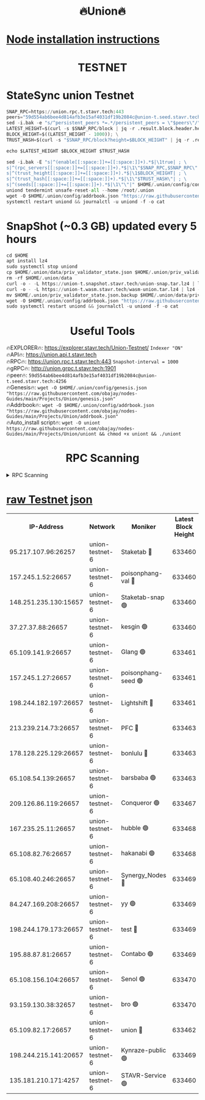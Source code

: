 <h1 align="center"> 🔥Union🔥</h1>

[Node installation instructions](https://github.com/obajay/nodes-Guides/tree/main/Projects/Union)
=

<h1 align="center"> TESTNET</h1>

# StateSync union Testnet
```python
SNAP_RPC=https://union.rpc.t.stavr.tech:443
peers="59d554ab6bee4d814afb3e15af4031df19b2084c@union-t.seed.stavr.tech:4256"
sed -i.bak -e "s/^persistent_peers *=.*/persistent_peers = \"$peers\"/" $HOME/.union/config/config.toml
LATEST_HEIGHT=$(curl -s $SNAP_RPC/block | jq -r .result.block.header.height); \
BLOCK_HEIGHT=$((LATEST_HEIGHT - 1000)); \
TRUST_HASH=$(curl -s "$SNAP_RPC/block?height=$BLOCK_HEIGHT" | jq -r .result.block_id.hash)

echo $LATEST_HEIGHT $BLOCK_HEIGHT $TRUST_HASH

sed -i.bak -E "s|^(enable[[:space:]]+=[[:space:]]+).*$|\1true| ; \
s|^(rpc_servers[[:space:]]+=[[:space:]]+).*$|\1\"$SNAP_RPC,$SNAP_RPC\"| ; \
s|^(trust_height[[:space:]]+=[[:space:]]+).*$|\1$BLOCK_HEIGHT| ; \
s|^(trust_hash[[:space:]]+=[[:space:]]+).*$|\1\"$TRUST_HASH\"| ; \
s|^(seeds[[:space:]]+=[[:space:]]+).*$|\1\"\"|" $HOME/.union/config/config.toml
uniond tendermint unsafe-reset-all --home /root/.union
wget -O $HOME/.union/config/addrbook.json "https://raw.githubusercontent.com/obajay/nodes-Guides/main/Projects/Union/addrbook.json"
systemctl restart uniond && journalctl -u uniond -f -o cat
```
# SnapShot (~0.3 GB) updated every 5 hours
```python
cd $HOME
apt install lz4
sudo systemctl stop uniond
cp $HOME/.union/data/priv_validator_state.json $HOME/.union/priv_validator_state.json.backup
rm -rf $HOME/.union/data
curl -o - -L https://union-t.snapshot.stavr.tech/union-snap.tar.lz4 | lz4 -c -d - | tar -x -C $HOME/.union --strip-components 2
curl -o - -L https://union-t.wasm.stavr.tech/wasm-union.tar.lz4 | lz4 -c -d - | tar -x -C $HOME/.union --strip-components 2
mv $HOME/.union/priv_validator_state.json.backup $HOME/.union/data/priv_validator_state.json
wget -O $HOME/.union/config/addrbook.json "https://raw.githubusercontent.com/obajay/nodes-Guides/main/Projects/Union/addrbook.json"
sudo systemctl restart uniond && journalctl -u uniond -f -o cat
```
 <h1 align="center"> Useful Tools</h1>
 
🔥EXPLORER🔥: https://explorer.stavr.tech/Union-Testnet/        `Indexer "ON"` \
🔥API🔥:      https://union.api.t.stavr.tech \
🔥RPC🔥:      https://union.rpc.t.stavr.tech:443              `Snapshot-interval = 1000` \
🔥gRPC🔥:     http://union.grpc.t.stavr.tech:1901 \
🔥peer🔥:     `59d554ab6bee4d814afb3e15af4031df19b2084c@union-t.seed.stavr.tech:4256` \
🔥Genesis🔥:     `wget -O $HOME/.union/config/genesis.json "https://raw.githubusercontent.com/obajay/nodes-Guides/main/Projects/Union/genesis.json"` \
🔥Addrbook🔥: ```wget -O $HOME/.union/config/addrbook.json "https://raw.githubusercontent.com/obajay/nodes-Guides/main/Projects/Union/addrbook.json"``` \
🔥Auto_install script🔥:  `wget -O uniont https://raw.githubusercontent.com/obajay/nodes-Guides/main/Projects/Union/uniont && chmod +x uniont && ./uniont`

<h1 align="center"> RPC Scanning</h1>

<details>
<summary>RPC Scanning</summary>

<h2 align="center"> We scan nodes in real time every 4 hours. And we provide the final result of RPC endpoints.
We cannot influence the operation of these nodes in any way. </h2>


```python
If Voting Power is higher than 0 --> then the Node is a validator of the network and may be subject to attack and be a potential threat to the chain.
```
```python
We marked such validators with a red symbol
```

</details>

[raw Testnet json](https://rpc-check.uniont.stavr.tech/uniont/rpc-uniont-result.json)
=



<table><tr><th>IP-Address</th><th>Network</th><th>Moniker</th><th>Latest Block Height</th><th>Earliest Block Height</th><th>Catching Up</th><th>Tx Index</th><th>Voting Power</th><th>Scan Time</th></tr><tr><td>95.217.107.96:26257</td><td>union-testnet-6</td><td>Staketab 🔴</td><td>633460</td><td>1</td><td>False</td><td>on</td><td>1000002</td><td>2024-03-28T12:03:42.981326368UTC</td></tr><tr><td>157.245.1.52:26657</td><td>union-testnet-6</td><td>poisonphang-val 🔴</td><td>633460</td><td>1</td><td>False</td><td>on</td><td>1000000</td><td>2024-03-28T12:03:43.577132057UTC</td></tr><tr><td>148.251.235.130:15657</td><td>union-testnet-6</td><td>Staketab-snap 🟢</td><td>633460</td><td>1</td><td>False</td><td>on</td><td>0</td><td>2024-03-28T12:03:44.092166437UTC</td></tr><tr><td>37.27.37.88:26657</td><td>union-testnet-6</td><td>kesgin 🟢</td><td>633460</td><td>1</td><td>False</td><td>on</td><td>0</td><td>2024-03-28T12:03:44.436378451UTC</td></tr><tr><td>65.109.141.9:26657</td><td>union-testnet-6</td><td>Glang 🟢</td><td>633461</td><td>1</td><td>False</td><td>on</td><td>0</td><td>2024-03-28T12:03:48.803596499UTC</td></tr><tr><td>157.245.1.27:26657</td><td>union-testnet-6</td><td>poisonphang-seed 🟢</td><td>633461</td><td>1</td><td>False</td><td>on</td><td>0</td><td>2024-03-28T12:03:49.676410967UTC</td></tr><tr><td>198.244.182.197:26657</td><td>union-testnet-6</td><td>Lightshift 🔴</td><td>633461</td><td>1</td><td>False</td><td>on</td><td>1000000</td><td>2024-03-28T12:03:51.997912665UTC</td></tr><tr><td>213.239.214.73:26657</td><td>union-testnet-6</td><td>PFC 🔴</td><td>633463</td><td>1</td><td>False</td><td>on</td><td>1000001</td><td>2024-03-28T12:03:59.024211922UTC</td></tr><tr><td>178.128.225.129:26657</td><td>union-testnet-6</td><td>bonlulu 🔴</td><td>633463</td><td>1</td><td>False</td><td>on</td><td>1000000</td><td>2024-03-28T12:03:59.680295984UTC</td></tr><tr><td>65.108.54.139:26657</td><td>union-testnet-6</td><td>barsbaba 🟢</td><td>633463</td><td>1</td><td>False</td><td>on</td><td>0</td><td>2024-03-28T12:03:59.986734925UTC</td></tr><tr><td>209.126.86.119:26657</td><td>union-testnet-6</td><td>Conqueror 🟢</td><td>633467</td><td>1</td><td>False</td><td>on</td><td>0</td><td>2024-03-28T12:04:27.464816226UTC</td></tr><tr><td>167.235.25.11:26657</td><td>union-testnet-6</td><td>hubble 🟢</td><td>633468</td><td>1</td><td>False</td><td>on</td><td>0</td><td>2024-03-28T12:04:33.829189135UTC</td></tr><tr><td>65.108.82.76:26657</td><td>union-testnet-6</td><td>hakanabi 🟢</td><td>633468</td><td>1</td><td>False</td><td>on</td><td>0</td><td>2024-03-28T12:04:34.142909933UTC</td></tr><tr><td>65.108.40.246:26657</td><td>union-testnet-6</td><td>Synergy_Nodes 🔴</td><td>633469</td><td>1</td><td>False</td><td>on</td><td>1000001</td><td>2024-03-28T12:04:40.573167169UTC</td></tr><tr><td>84.247.169.208:26657</td><td>union-testnet-6</td><td>yy 🟢</td><td>633469</td><td>1</td><td>False</td><td>on</td><td>0</td><td>2024-03-28T12:04:41.128960672UTC</td></tr><tr><td>198.244.179.173:26657</td><td>union-testnet-6</td><td>test 🔴</td><td>633469</td><td>1</td><td>False</td><td>on</td><td>1000001</td><td>2024-03-28T12:04:43.423923230UTC</td></tr><tr><td>195.88.87.81:26657</td><td>union-testnet-6</td><td>Contabo 🟢</td><td>633469</td><td>1</td><td>False</td><td>on</td><td>0</td><td>2024-03-28T12:04:43.710163838UTC</td></tr><tr><td>65.108.156.104:26657</td><td>union-testnet-6</td><td>Senol 🟢</td><td>633470</td><td>1</td><td>False</td><td>on</td><td>0</td><td>2024-03-28T12:04:44.015344092UTC</td></tr><tr><td>93.159.130.38:32657</td><td>union-testnet-6</td><td>bro 🟢</td><td>633470</td><td>1</td><td>False</td><td>on</td><td>0</td><td>2024-03-28T12:04:44.303587679UTC</td></tr><tr><td>65.109.82.17:26657</td><td>union-testnet-6</td><td>union 🔴</td><td>633462</td><td>508001</td><td>False</td><td>off</td><td>1000001</td><td>2024-03-28T12:03:56.781770299UTC</td></tr><tr><td>198.244.215.141:20657</td><td>union-testnet-6</td><td>Kynraze-public 🟢</td><td>633469</td><td>524001</td><td>False</td><td>on</td><td>0</td><td>2024-03-28T12:04:40.859232087UTC</td></tr><tr><td>135.181.210.171:4257</td><td>union-testnet-6</td><td>STAVR-Service 🟢</td><td>633460</td><td>633001</td><td>False</td><td>on</td><td>0</td><td>2024-03-28T12:03:43.878293479UTC</td></tr></table>
